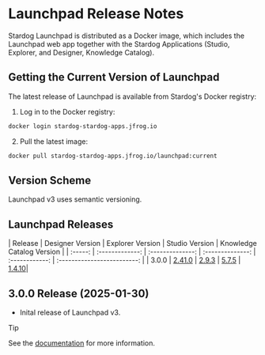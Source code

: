 # Launchpad Release Notes

Stardog Launchpad is distributed as a Docker image, which includes the Launchpad web app together with the Stardog Applications (Studio, Explorer, and Designer, Knowledge Catalog).

## Getting the Current Version of Launchpad

The latest release of Launchpad is available from Stardog's Docker registry:

1. Log in to the Docker registry:

```bash
docker login stardog-stardog-apps.jfrog.io
```

2. Pull the latest image:

```bash
docker pull stardog-stardog-apps.jfrog.io/launchpad:current
```

## Version Scheme

Launchpad v3 uses semantic versioning.

## Launchpad Releases

| Release | Designer Version | Explorer Version | Studio Version | Knowledge Catalog Version |
| :-----: | :-------------: | :--------------: | :--------------: | :------------: | :-------------------------: |
| 3.0.0 | [2.41.0](https://docs.stardog.com/release-notes/stardog-cloud/stardog-designer#v2410-release) | [2.9.3](https://docs.stardog.com/release-notes/stardog-cloud/stardog-explorer#v293-release) | [5.7.5](https://docs.stardog.com/release-notes/stardog-cloud/stardog-studio#v575-release) | [1.4.10](https://docs.stardog.com/release-notes/stardog-cloud/stardog-knowledge-catalog#v1410-release)|

## 3.0.0 Release (2025-01-30)

- Inital release of Launchpad v3. 

> [!TIP]
> See the [documentation](./README.md) for more information.

